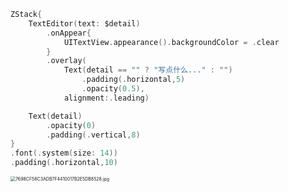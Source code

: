 



```swift
ZStack{
    TextEditor(text: $detail)
        .onAppear{
            UITextView.appearance().backgroundColor = .clear
        }
        .overlay(
            Text(detail == "" ? "写点什么..." : "")
                .padding(.horizontal,5)
                .opacity(0.5),
            alignment:.leading)

    Text(detail)
        .opacity(0)
        .padding(.vertical,8)
}
.font(.system(size: 14))
.padding(.horizontal,10)
```

<img src="https://s2.loli.net/2022/11/20/FHBjKdOzbf9aDYc.jpg" alt="7698CF58C3ADB7F4410017B2E5DB8528.jpg" style="zoom: 50%;" />
